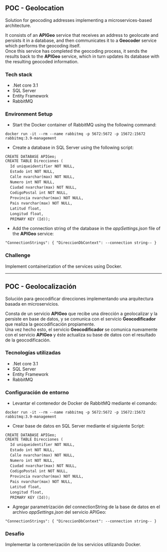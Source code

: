 ## POC - Geolocation
Solution for geocoding addresses implementing a microservices-based architecture.

It consists of an **APIGeo** service that receives an address to geolocate and persists it in a database, and then communicates it to a **Geocoder** service which performs the geocoding itself.  <br>
Once this service has completed the geocoding process, it sends the results back to the **APIGeo** service, which in turn updates its database with the resulting geocoded information.

### Tech stack
- .Net core 3.1
- SQL Server
- Entity Framework
- RabbitMQ

### Environment Setup
- Start the Docker container of RabbitMQ using the following command:

`docker run -it --rm --name rabbitmq -p 5672:5672 -p 15672:15672 rabbitmq:3.9-management`

- Create a database in SQL Server using the following script:

`CREATE DATABASE APIGeo;`
<br>
`CREATE TABLE Direcciones (`
<br>
&nbsp;&nbsp;&nbsp; `Id uniqueidentifier NOT NULL,` <br>
&nbsp;&nbsp;&nbsp; `Estado int NOT NULL,` <br>
&nbsp;&nbsp;&nbsp; `Calle nvarchar(max) NOT NULL,` <br>
&nbsp;&nbsp;&nbsp; `Numero int NOT NULL,` <br>
&nbsp;&nbsp;&nbsp; `Ciudad nvarchar(max) NOT NULL,` <br>
&nbsp;&nbsp;&nbsp; `CodigoPostal int NOT NULL,` <br>
&nbsp;&nbsp;&nbsp; `Provincia nvarchar(max) NOT NULL,` <br>
&nbsp;&nbsp;&nbsp; `Pais nvarchar(max) NOT NULL,` <br>
&nbsp;&nbsp;&nbsp; `Latitud float,` <br>
&nbsp;&nbsp;&nbsp; `Longitud float,` <br>
&nbsp;&nbsp;&nbsp; `PRIMARY KEY (Id));` <br>

- Add the connection string of the database in the *appSettings.json* file of the **APIGeo** service:

`"ConnectionStrings": {
    "DireccionDbContext": --connection string--
  }`
  
### Challenge
Implement containerization of the services using Docker.

<hr/>

## POC - Geolocalización
Solución para geocodificar direcciones implementando una arquitectura basada en microservicios. 

Consta de un servicio **APIGeo** que recibe una dirección a geolocalizar y la persiste en base de datos, y se comunica con el servicio **Geocodificador** que realiza la geocodificación propiamente. <br>
Una vez hecho esto, el servicio **Geocodificador** se comunica nuevamente con el servicio **APIGeo** y éste actualiza su base de datos con el resultado de la geocodificación.

### Tecnologías utilizadas
- .Net core 3.1
- SQL Server
- Entity Framework
- RabbitMQ

### Configuración de entorno
- Levantar el contenedor de Docker de RabbitMQ mediante el comando:

`docker run -it --rm --name rabbitmq -p 5672:5672 -p 15672:15672 rabbitmq:3.9-management`

- Crear base de datos en SQL Server mediante el siguiente Script:

`CREATE DATABASE APIGeo;`
<br>
`CREATE TABLE Direcciones (`
<br>
&nbsp;&nbsp;&nbsp; `Id uniqueidentifier NOT NULL,` <br>
&nbsp;&nbsp;&nbsp; `Estado int NOT NULL,` <br>
&nbsp;&nbsp;&nbsp; `Calle nvarchar(max) NOT NULL,` <br>
&nbsp;&nbsp;&nbsp; `Numero int NOT NULL,` <br>
&nbsp;&nbsp;&nbsp; `Ciudad nvarchar(max) NOT NULL,` <br>
&nbsp;&nbsp;&nbsp; `CodigoPostal int NOT NULL,` <br>
&nbsp;&nbsp;&nbsp; `Provincia nvarchar(max) NOT NULL,` <br>
&nbsp;&nbsp;&nbsp; `Pais nvarchar(max) NOT NULL,` <br>
&nbsp;&nbsp;&nbsp; `Latitud float,` <br>
&nbsp;&nbsp;&nbsp; `Longitud float,` <br>
&nbsp;&nbsp;&nbsp; `PRIMARY KEY (Id));` <br>

- Agregar parametrización del connectionString de la base de datos en el archivo *appSettings.json* del servicio APIGeo:

`"ConnectionStrings": {
    "DireccionDbContext": --connection string--
  }`
  
### Desafío
Implementar la contenerización de los servicios utilizando Docker.
